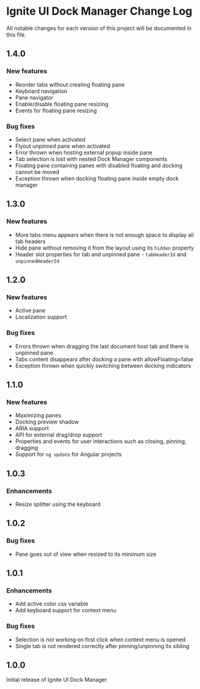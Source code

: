 # Ignite UI Dock Manager Change Log

All notable changes for each version of this project will be documented in this file.
## 1.4.0

### New features
- Reorder tabs without creating floating pane
- Keyboard navigation
- Pane navigator
- Enable/disable floating pane resizing
- Events for floating pane resizing

### Bug fixes
- Select pane when activated
- Flyout unpinned pane when activated
- Error thrown when hosting external popup inside pane
- Tab selection is lost with nested Dock Manager components
- Floating pane containing panes with disabled floating and docking cannot be moved
- Exception thrown when docking floating pane inside empty dock manager

## 1.3.0

### New features
- More tabs menu appears when there is not enough space to display all tab headers
- Hide pane without removing it from the layout using its `hidden` property
- Header slot properties for tab and unpinned pane - `tabHeaderId` and `unpinnedHeaderId`

## 1.2.0

### New features
- Active pane
- Localization support

### Bug fixes
- Errors thrown when dragging the last document host tab and there is unpinned pane
- Tabs content disappears after docking a pane with allowFloating=false
- Exception thrown when quickly switching between docking indicators

## 1.1.0

### New features
- Maximizing panes
- Docking preview shadow
- ARIA support
- API for external drag/drop support
- Properties and events for user interactions such as closing, pinning, dragging
- Support for `ng update` for Angular projects

## 1.0.3

### Enhancements
- Resize splitter using the keyboard

## 1.0.2

### Bug fixes
- Pane goes out of view when resized to its minimum size

## 1.0.1

### Enhancements
- Add active color css variable
- Add keyboard support for context menu

### Bug fixes
- Selection is not working on first click when context menu is opened
- Single tab is not rendered correctly after pinning/unpinning its sibling

## 1.0.0
Initial release of Ignite UI Dock Manager
